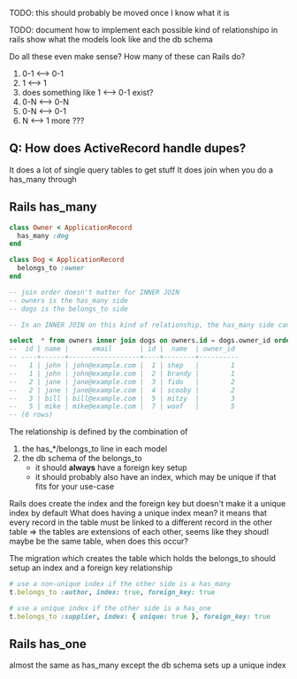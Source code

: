 TODO: this should probably be moved once I know what it is

TODO: document how to implement each possible kind of relationshipo in rails
show what the models look like and the db schema

Do all these even make sense? How many of these can Rails do?

1. 0-1 <--> 0-1
1. 1 <--> 1
1. does something like 1 <--> 0-1 exist?
1. 0-N <--> 0-N
1. 0-N <--> 0-1
1. N <--> 1 more ???

## Q: How does ActiveRecord handle dupes?

It does a lot of single query tables to get stuff It does join when you do a
has_many through

## Rails has_many

```ruby
class Owner < ApplicationRecord
  has_many :dog
end

class Dog < ApplicationRecord
  belongs_to :owner
end
```

```sql
-- join order doesn't matter for INNER JOIN
-- owners is the has_many side
-- dogs is the belongs_to side

-- In an INNER JOIN on this kind of relationship, the has_many side can have repeated rows, the belongs_to side cannot

select  * from owners inner join dogs on owners.id = dogs.owner_id order by owners.id;
--  id | name |      email       | id |  name  | owner_id
-- ----+------+------------------+----+--------+----------
--   1 | john | john@example.com |  1 | shep   |        1
--   1 | john | john@example.com |  2 | brandy |        1
--   2 | jane | jane@example.com |  3 | fido   |        2
--   2 | jane | jane@example.com |  4 | scooby |        2
--   3 | bill | bill@example.com |  5 | mitzy  |        3
--   5 | mike | mike@example.com |  7 | woof   |        5
-- (6 rows)
```

The relationship is defined by the combination of

1. the has\_\*/belongs_to line in each model
2. the db schema of the belongs_to
    - it should **always** have a foreign key setup
    - it should probably also have an index, which may be unique if that fits
      for your use-case

Rails does create the index and the foreign key but doesn't make it a unique
index by default What does having a unique index mean? it means that every
record in the table must be linked to a different record in the other table =>
the tables are extensions of each other, seems like they shoudl maybe be the
same table, when does this occur?

The migration which creates the table which holds the belongs_to should setup an
index and a foreign key relationship

```ruby
# use a non-unique index if the other side is a has_many
t.belongs_to :author, index: true, foreign_key: true

# use a unique index if the other side is a has_one
t.belongs_to :supplier, index: { unique: true }, foreign_key: true
```

## Rails has_one

almost the same as has_many except the db schema sets up a unique index
